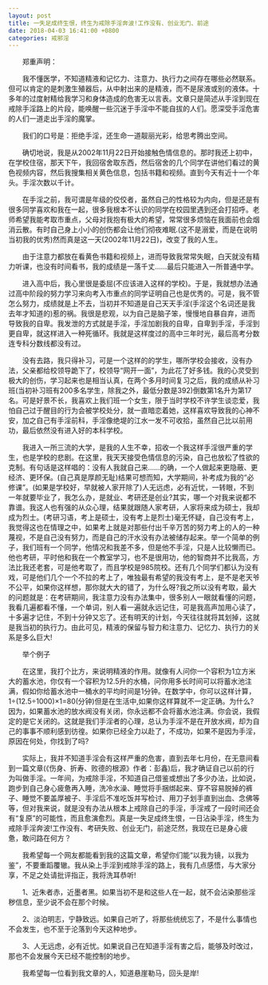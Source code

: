 ```yaml
---
layout: post
title: 一失足成终生恨，终生为戒除手淫奔波!工作没有、创业无门、前途
date: 2018-04-03 16:41:00 +0800
categories: 戒邪淫
---
```


　　郑重声明：
　　我不懂医学，不知道精液和记忆力、注意力、执行力之间存在哪些必然联系。但可以肯定的是刺激生殖器后，从中射出来的是精液，而不是尿液或别的液体。十多年的过度射精给我学习和身体造成的危害无以言表。文章只是简述从手淫到现在戒除手淫路上的片段，能唤醒一些沉迷于手淫中不能自拔的人们。愿深受手淫危害的人们一道走出手淫的魔掌。
　　我们的口号是：拒绝手淫，还生命一道靓丽光彩，给思考腾出空间。
　　确切地说，我是从2002年11月22日开始接触色情信息的。那时我还上初中，在学校住宿，那天下午，我回宿舍取东西，然后宿舍的几个同学在讲他们看过的黄色视频内容，然后我搜集相关黄色信息，包括书籍和视频。直到今天有近十一个年头。手淫次数以千计。
　　在手淫之前，我可谓是年级的佼佼者，虽然自己的性格较为内向，但是还是有很多同学喜欢和我在一起，很多我根本不认识的同学在校园里遇到还会打招呼。老师希望我能考取市重点，父母对我抱有极大的希望，常常很多烦恼在我面前也会烟消云散。有时自己身上小小的创伤都会让他们彻夜难眠.(这不是溺爱，而是在说明当初我的优秀)然而真是这一天(2002年11月22日)，改变了我的人生。
　　由于注意力都放在看黄色书籍和视频上，进而导致我常常失眠，白天就没有精力听课，也没有时间看书，我的成绩是一落千丈……最后只能进入一所普通中学。
　　进入高中后，我心里很是委屈(不应该进入这样的学校)。于是，我就想办法通过高中阶段的努力学习来向考入市重点的同学证明自己也是优秀的。可是，我不管怎么努力，成绩就是上不去，当初并不知道是自己天天手淫(手淫这个名词还是我去年才知道的)惹的祸。我很是悲观，以为自己是脑子笨，慢慢地自暴自弃，进而导致我的自卑。我发泄的方式就是手淫，手淫加剧我的自卑，自卑到手淫，手淫到更自卑，就这样进入一种死循环。我就是这样度过的高中三年时光，最后高考分数连专科分数线都没有过。
　　没有去路，我只得补习，可是一个这样的的学生，哪所学校会接收，没有办法，父亲都给校领导跪下了，校领导“网开一面”，为此花了好多钱。我的心灵受到极大的创伤，学习起来也是相当认真，在两个多月时间复习之后，我的成绩从补习班(当初补习班有200多名学生，除我之外，最低分数是392)倒数第1名升为第17名。可是好景不长，我喜欢上我们班一个女生，限于当时学校不许学生谈恋爱，我怕自己过于醒目的行为会被学校处分，就一直暗恋着她，这样喜欢导致我的心神不安，加之自己有手淫前科，手淫像绝堤的江水一发不可收拾，虽然自己比以前用功，最后依然没有进入好的本科学校。
　　我进入一所三流的大学，是我的人生不幸，招收一个我这样手淫很严重的学生，也是学校的悲剧。在这里，我天天接受色情信息的污染，自己也放松了性欲的克制。有句话是这样唱的：没有人我就自己来……的确，一个人做起来更隐蔽、更经济、更环保。(自己真是厚颜无耻)结果可想而知，大学期间，补考成为我的“必修课”。(如果是学校好，早就被人家开除了)人无远虑，必有近忧，一转眼，不到一年就要毕业了，我怎么办，是就业、考研还是创业?其实，哪一个对我来说都不靠谱。我这人也有强的从众心理，结果就跟随人家考研，人家将来成为硕士，我却成为烈士。(考研习语，考上是硕士，没有考上是烈士)毫无怀疑，自己没有考上，我觉得这也在情理之中，如果考上就是对那些付出千辛万苦的努力考上的人的一种蔑视，不是自己没有努力，而是自己的汗水没有办法被储存起来。举一个简单的例子，我们班有一个同学，他情况和我差不多，但是他不手淫，只是人比较懒而已。他也考研，平时他和我在一个教室学习，也不是很用功，他的智商并不比我高，方法比我还老套，可是他考取了，而且学校是985院校。还有几个同学们都认为没有戏，可是他们几个一个不拉的考上了，唯独最有希望的我没有考上，是不是老天爷不公平，如果你这样想，那你就大大的错了，为什么呀?我之所以没有考取，最大的问题就是：在考研期间，我注意力没有办法集中，很多别人一眼就看懂的问题，我看几遍都看不懂，一个单词，别人看一遍就永远记住，可是我高声加用心读了，十多遍才记住，不到十分钟又忘了。还有明天的计划，今天往往就将其划掉，这就是我当初的执行力。由此可见，精液的保留与智力和注意力、记忆力、执行力的关系是多么巨大!
　　举个例子
　　在这里，我打个比方，来说明精液的作用。就像有人问你一个容积为1立方米大的蓄水池，你仅有一个容积为12.5升的水桶，问你用多长时间可以将蓄水池注满，假如你给蓄水池中一桶水的平均时间是1分钟。在数学中，你可以这样计算，1÷(12.5÷1000)×1=80(分钟)但是在生活中,如果你这样算就不一定正确。为什么?因为，如果蓄水池的放水阀没有关闭，你永远都不会将蓄水池注满。你会说，我假定的是它关闭的。这就是我们手淫者的心理，总认为手淫不是在开放水阀，却为自己的事事不顺利感到彷徨。如果你已经全力以赴了，不成功，如果不是因为手淫，原因在何处，你找到了吗?
　　实际上，我并不知道手淫会有这样严重的危害，直到去年七月份，在无意间看到一篇文章(《伤身、折寿、败德的根源》作者：彭鑫)后，我才确证自己以前的行为叫做手淫。一年间，为戒除手淫，不知道自己借鉴或想出了多少办法，比如说，跑步到自己身心疲惫再入睡，洗冷水澡、睡觉将手捆绑起来、穿不容易脱掉的裤子、睡觉不要盖厚被子、手淫后不准吃饭并写检讨、用刀子划手直到出血、念佛等等，但对我来说，就是没有办法从根本上戒除自己的手淫，手淫戒了一段时间还会有“复原”的可能性，而且愈演愈烈。真是一失足成终生恨，一日沾染手淫，终生为戒除手淫奔波!工作没有、考研失败、创业无门，前途茫然，我现在已是身心疲惫，敢问路在何方？
　　我希望每一个网友都能看到我的这篇文章，希望你们能“以我为镜，以我为鉴”，不要重蹈覆辙。我从染上手淫到戒除手淫的路上，我有几点感悟，与大家分享，不足之处请批评指正，我将洗耳恭听!
　　1、近朱者赤，近墨者黑。如果当初不是和这些人在一起，就不会沾染那些淫秽信息，至少说不会在那个时候。
　　2、淡泊明志，宁静致远。如果自己听了，将那些统统忘了，不是什么事情也不会发生，也不至于沦落到今天这种地步。
　　3、人无远虑，必有近忧。如果说自己在知道手淫有害之后，能够及时改过，那也不会发展今天已经不能控制的地步。
　　我希望每一位看到我文章的人，知道悬崖勒马，回头是岸!